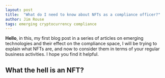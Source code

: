 ```yaml
---
layout: post
title:  "What do I need to know about NFTs as a compliance officer?"
author: Jim Rouse
tags: emerging cryptocurrency compliance
---
```

**Hello**, in this, my first blog post in a series of articles on emerging technologies and their effect on the compliance space, I will be trying to explain what NFTs are, and now to consider them in terms of your regular business activities.
I hope you find it helpful.
## What the hell is an NFT?
